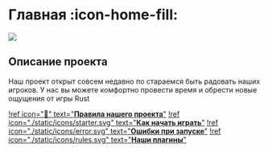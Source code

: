# <b>Главная</b> :icon-home-fill:

![](https://sun2-16.userapi.com/impg/pPMDCSVNhAvJZ_yD21X1uUN4_2veQa0wTas2Iw/B5l7qfReC5Q.jpg?size=1920x1080&quality=96&sign=1dc98c4152ff1e829e9c40e8d9bc96f9&type=album)

## Описание проекта

Наш проект открыт совсем недавно по стараемся быть радовать наших игроков. У нас вы можете комфортно провести время и обрести новые ощущения от игры Rust

<!-- [!badge icon="./static/icons/starter.svg" text="rocket"] -->

[!ref icon=":rocket:" text="<b>Правила нашего проекта</b>"](/rules.md)
[!ref icon="./static/icons/starter.svg" text="<b>Как начать играть</b>"](/rules.md)
[!ref icon="./static/icons/error.svg" text="<b>Ошибки при запуске</b>"](/rules.md)
[!ref icon="./static/icons/rules.svg" text="<b>Наши плагины</b>"](/rules.md)
